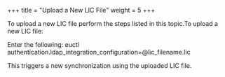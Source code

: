 +++
title = "Upload a New LIC File"
weight = 5
+++

To upload a new LIC file perform the steps listed in this topic.To upload a new LIC file: 

Enter the following: 
    euctl authentication.ldap_integration_configuration=@lic_filename.lic

This triggers a new synchronization using the uploaded LIC file. 